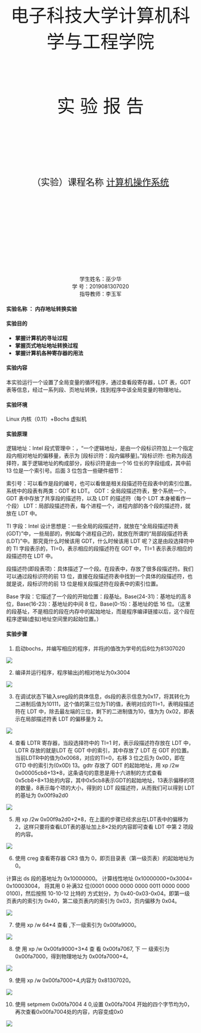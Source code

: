 <center><font size=8>电子科技大学计算机科学与工程学院</font></center>

<br>

<br>

<br>

<br>

<br>

<br>

<center><font size=10>实 验 报 告</font></center>

<br>

<br>

<br>

<br>

<br>

<br>

<br>

<br>

<br>

<center><font size=5>（实验）课程名称 <u>计算机操作系统</u></font></center>



<br>

<br>

<br>

<br>

<br>

<br><br>

<br>

<br>

<br>

<br>

<br>

<center>学生姓名：巫少华 </center>   

<center	>学 号：2019081307020</center> 

<center>指导教师：李玉军</center>



<div STYLE="page-break-after:always;"></div>

#### 实验名称 ： 内存地址转换实验



#### 实验目的 

- **掌握计算机的寻址过程**
- **掌握页式地址地址转换过程**
- **掌握计算机各种寄存器的用法**



#### 实验内容

本实验运行一个设置了全局变量的循环程序，通过查看段寄存器，LDT 表，GDT 表等信息，经过一系列段、页地址转换，找到程序中该全局变量的物理地址。



#### 实验环境

Linux 内核（0.11）+Bochs 虚拟机



#### 实验原理

逻辑地址：Intel 段式管理中：，“一个逻辑地址，是由一个段标识符加上一个指定段内相对地址的偏移量，表示为 [段标识符：段内偏移量]。”段标识符: 也称为段选择符，属于逻辑地址的构成部分，段标识符是由一个16 位长的字段组成，其中前 13 位是一个索引号。后面 3 位包含一些硬件细节：

索引号：可以看作是段的编号，也可以看做是相关段描述符在段表中的索引位置。系统中的段表有两类：GDT 和 LDT。
GDT：全局段描述符表，整个系统一个，GDT 表中存放了共享段的描述符，以及 LDT 的描述符（每个 LDT 本身被看作一个段）
LDT：局部段描述符表，每个进程一个，进程内部的各个段的描述符，就放在 LDT 中。

TI 字段：Intel 设计思想是：一些全局的段描述符，就放在“全局段描述符表(GDT)”中，一些局部的，例如每个进程自己的，就放在所谓的“局部段描述符表(LDT)”中。那究竟什么时候该用 GDT，什么时候该用 LDT 呢？这是由段选择符中的 TI 字段表示的，TI=0，表示相应的段描述符在 GDT 中，TI=1 表示表示相应的段描述符在 LDT 中。

段描述符(即段表项)：具体描述了一个段。在段表中，存放了很多段描述符。我们可以通过段标识符的前 13 位，直接在段描述符表中找到一个具体的段描述符，也就是说，段标识符的前 13 位是相关段描述符在段表中的索引位置。

Base 字段：它描述了一个段的开始位置：段基址。Base(24-31)：基地址的高 8位，Base(16-23)：基地址的中间 8 位，Base(0-15)：基地址的低 16 位。（这里的段基址，不是相应的段在内存中的起始地址，而是程序编译链接以后，这个段在程序逻辑(虚拟)地址空间里的起始位置。）



#### 实验步骤 

1. 启动bochs，并编写相应的程序，并将j的值改为学号的后8位为81307020

![](/disk/course/operatingSystem/term/6/bochs/1.png)



2. 编译并运行程序，程序输出j的相对地址为0x3004

![](/disk/course/operatingSystem/term/6/bochs/2.png)



3. 在调试状态下输入sreg段的具体信息，ds段的表示信息为0x17，将其转化为二进制后值为10111，这个值的第三位为TI的值，表明对应的TI=1，表明段描述符在 LDT 中，除去最左端的三位，剩下的二进制值为10，值为为 0x02，即表示在局部描述符表 LDT 的偏移量为 2。

![](/disk/course/operatingSystem/term/6/bochs/3.png)



4. 查看 LDTR 寄存器，当段选择符中的 TI=1 时，表示段描述符存放在 LDT 中，LDTR 存放的就是LDT 在 GDT 中的索引，其中存放了 LDT 在 GDT 的位置。当前LDTR中的值为0x0068，对应的TI=0，右移 3 位之后为 0x0D，即在 GTD 中的索引为(0x0D) 13。gdtr 存放了 GDT 的起始地址，用 xp /2w 0x00005cb8+13*8，这条语句的意思是用十六进制的方式查看0x5cb8+8$\times$13处的内容，其中0x5cb8表示GDT的起始地址，13表示偏移的项的数量，8表示每个项的大小，得到的 LDT 段描述符，从而我们可以得到 LDT 的基址为 0x00f9a2d0

![](/disk/course/operatingSystem/term/6/bochs/4.png)



5. 用 xp /2w 0x00f9a2d0+2*8，在上面的步骤已经求出在LDT表中的偏移为2，这样只要将查看LDT表的基址加上8$\times$2处的内容即可查看 LDT 中第 2 项段的内容。

![](/disk/course/operatingSystem/term/6/bochs/5.png)



6. 使用 creg 查看寄存器 CR3 值为 0，即页目录表（第一级页表）的起始地址为 0。

计算出 ds 段的基地址为 0x10000000。
计算线性地址 0x10000000+0x3004= 0x10003004， 将其用 0 补满32 位(0001 0000 0000 0000 0011 0000 0000 0100)，然后按照 10-10-12 比特的
方式划分，为 0x40-0x03-0x04。即第一级页表内的索引为 0x40，第二级页表内的索引为 0x03，页内偏移为 0x04。

![](/disk/course/operatingSystem/term/6/bochs/6.png)



7. 使用 xp /w 64*4 查看 ,下一级索引为 0x00fa9000。

![](/disk/course/operatingSystem/term/6/bochs/7.png)



8. 使 用 xp /w 0x00fa9000+3*4 查 看 0x00fa7067, 下 一 级索引为0x00fa7000，得到物理地址为 0x00fa7000+4。

![](/disk/course/operatingSystem/term/6/bochs/8.png)



9. 使用 xp /w 0x00fa7000+4,内容为 0x81307020。

![](/disk/course/operatingSystem/term/6/bochs/9.png)



10. 使用 setpmem 0x00fa7004 4 0,设置 0x00fa7004 开始的四个字节均为0，再次查看0x00fa7004处的内容，内容变成0x0

![](/disk/course/operatingSystem/term/6/bochs/10.png)

